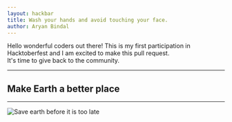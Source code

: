```yaml
---
layout: hackbar
title: Wash your hands and avoid touching your face.
author: Aryan Bindal
---
```


Hello wonderful coders out there! This is my first participation in Hacktoberfest and I am excited to make this pull request.     
It's time to give back to the community.

---

## Make Earth a better place

---

![Save earth before it is too late]({{site.baseurl}}/assets/images/Aryaniiit_002.jpeg)
